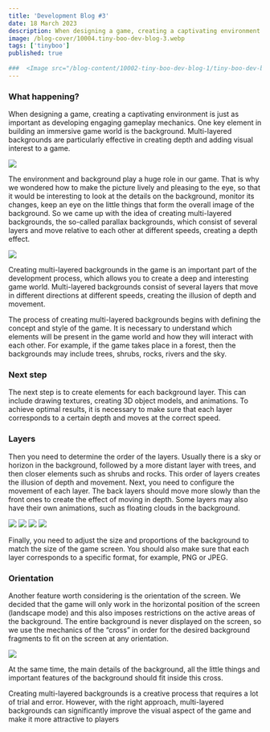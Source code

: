 ```yaml
---
title: 'Development Blog #3'
date: 18 March 2023
description: When designing a game, creating a captivating environment is just as important as developing engaging gameplay mechanics.
image: /blog-cover/10004.tiny-boo-dev-blog-3.webp
tags: ['tinyboo']
published: true
	
###  <Image src="/blog-content/10002-tiny-boo-dev-blog-1/tiny-boo-dev-blog-1-2.webp"></Image>
---
```


### What happening?

When designing a game, creating a captivating environment is just as important as developing engaging gameplay mechanics. One key element in building an immersive game world is the background. Multi-layered backgrounds are particularly effective in creating depth and adding visual interest to a game.

<Image src="/blog-content/10004-tiny-boo-dev-blog-3/tiny-boo-dev-blog-3-1.webp"></Image>

The environment and background play a huge role in our game. That is why we wondered how to make the picture lively and pleasing to the eye, so that it would be interesting to look at the details on the background, monitor its changes, keep an eye on the little things that form the overall image of the background. So we came up with the idea of creating multi-layered backgrounds, the so-called parallax backgrounds, which consist of several layers and move relative to each other at different speeds, creating a depth effect.

<Image src="/blog-content/10004-tiny-boo-dev-blog-3/tiny-boo-dev-blog-3-2.webp"></Image>

Creating multi-layered backgrounds in the game is an important part of the development process, which allows you to create a deep and interesting game world. Multi-layered backgrounds consist of several layers that move in different directions at different speeds, creating the illusion of depth and movement.

The process of creating multi-layered backgrounds begins with defining the concept and style of the game. It is necessary to understand which elements will be present in the game world and how they will interact with each other. For example, if the game takes place in a forest, then the backgrounds may include trees, shrubs, rocks, rivers and the sky.

### Next step

The next step is to create elements for each background layer. This can include drawing textures, creating 3D object models, and animations. To achieve optimal results, it is necessary to make sure that each layer corresponds to a certain depth and moves at the correct speed.

### Layers

Then you need to determine the order of the layers. Usually there is a sky or horizon in the background, followed by a more distant layer with trees, and then closer elements such as shrubs and rocks. This order of layers creates the illusion of depth and movement. Next, you need to configure the movement of each layer. The back layers should move more slowly than the front ones to create the effect of moving in depth. Some layers may also have their own animations, such as floating clouds in the background.

<Image src="/blog-content/10004-tiny-boo-dev-blog-3/tiny-boo-dev-blog-3-3.webp"></Image>
<Image src="/blog-content/10004-tiny-boo-dev-blog-3/tiny-boo-dev-blog-3-4.webp"></Image>
<Image src="/blog-content/10004-tiny-boo-dev-blog-3/tiny-boo-dev-blog-3-5.webp"></Image>
<Image src="/blog-content/10004-tiny-boo-dev-blog-3/tiny-boo-dev-blog-3-6.webp"></Image>

Finally, you need to adjust the size and proportions of the background to match the size of the game screen. You should also make sure that each layer corresponds to a specific format, for example, PNG or JPEG.

### Orientation

Another feature worth considering is the orientation of the screen. We decided that the game will only work in the horizontal position of the screen (landscape mode) and this also imposes restrictions on the active areas of the background. The entire background is never displayed on the screen, so we use the mechanics of the “cross” in order for the desired background fragments to fit on the screen at any orientation.

<Image src="/blog-content/10004-tiny-boo-dev-blog-3/tiny-boo-dev-blog-3-7.webp"></Image>

At the same time, the main details of the background, all the little things and important features of the background should fit inside this cross.

Creating multi-layered backgrounds is a creative process that requires a lot of trial and error. However, with the right approach, multi-layered backgrounds can significantly improve the visual aspect of the game and make it more attractive to players
